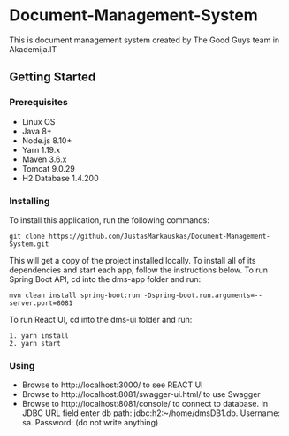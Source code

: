 # Document-Management-System
This is document management system created by The Good Guys team in Akademija.IT

 
## Getting Started

### Prerequisites

* Linux OS
* Java 8+
* Node.js 8.10+
* Yarn 1.19.x
* Maven 3.6.x
* Tomcat 9.0.29
* H2 Database 1.4.200


### Installing

To install this application, run the following commands:

```
git clone https://github.com/JustasMarkauskas/Document-Management-System.git
```

This will get a copy of the project installed locally. To install all of its dependencies and start each app, follow the instructions below.
To run Spring Boot API, cd into the dms-app folder and run:


```
mvn clean install spring-boot:run -Dspring-boot.run.arguments=--server.port=8081
```

To run React UI, cd into the dms-ui folder and run:
```
1. yarn install
2. yarn start
```


### Using


* Browse to http://localhost:3000/ to see REACT UI
* Browse to http://localhost:8081/swagger-ui.html/ to use Swagger
* Browse to http://localhost:8081/console/ to connect to database. In JDBC URL field enter db path: jdbc:h2:~/home/dmsDB1.db. Username: sa. Password: (do not write anything)

